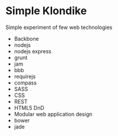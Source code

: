 Simple Klondike
===============
Simple experiment of few web technologies

- Backbone
- nodejs
- nodejs express
- grunt
- jam
- bbb
- requirejs
- compass
- SASS
- CSS
- REST
- HTML5 DnD
- Modular web application design
- bower
- jade
